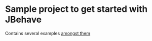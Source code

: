 Sample project to get started with JBehave
==========================================
Contains several examples [amongst them](http://www.ryangreenhall.com/articles/bdd-by-example.html)
